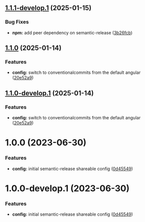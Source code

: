 ## [1.1.1-develop.1](https://github.com/kuzzleio/semantic-release-config-kuzzle/compare/v1.1.0...v1.1.1-develop.1) (2025-01-15)

### Bug Fixes

* **npm:** add peer dependency on semantic-release ([3b26fcb](https://github.com/kuzzleio/semantic-release-config-kuzzle/commit/3b26fcbc356f86d6505d8a107c175c0d99780746))

## [1.1.0](https://github.com/kuzzleio/semantic-release-config-kuzzle/compare/v1.0.0...v1.1.0) (2025-01-14)

### Features

* **config:** switch to conventionalcommits from the default angular ([20e52a9](https://github.com/kuzzleio/semantic-release-config-kuzzle/commit/20e52a9a4f67e47e57b4d403dc8ab170cde0acd0))

## [1.1.0-develop.1](https://github.com/kuzzleio/semantic-release-config-kuzzle/compare/v1.0.0...v1.1.0-develop.1) (2025-01-14)

### Features

* **config:** switch to conventionalcommits from the default angular ([20e52a9](https://github.com/kuzzleio/semantic-release-config-kuzzle/commit/20e52a9a4f67e47e57b4d403dc8ab170cde0acd0))

# 1.0.0 (2023-06-30)


### Features

* **config:** initial semantic-release shareable config ([0d45549](https://github.com/kuzzleio/semantic-release-config-kuzzle/commit/0d455497dbed49c8ab6a5d2045082bebe33a0065))

# 1.0.0-develop.1 (2023-06-30)


### Features

* **config:** initial semantic-release shareable config ([0d45549](https://github.com/kuzzleio/semantic-release-config-kuzzle/commit/0d455497dbed49c8ab6a5d2045082bebe33a0065))
